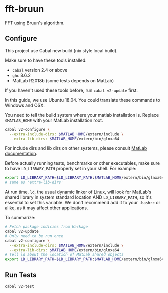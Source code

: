 # fft-bruun

FFT using Bruun's algorithm.

## Configure

This project use Cabal new build (nix style local build).

Make sure to have these tools installed:
- `cabal` version 2.4 or above
- `ghc` 8.6.2
- MatLab R2018b (some tests depends on MatLab)

If you haven't used these tools before, run `cabal v2-update` first.

In this guide, we use Ubuntu 18.04. You could translate these commands to
Windows and OSX.

You need to tell the build system where your matlab installation is. Replace
`$MATLAB_HOME` with your MatLab installation root.
```bash
cabal v2-configure \
  --extra-include-dirs: $MATLAB_HOME/extern/include \
  --extra-lib-dirs: $MATLAB_HOME/extern/bin/glnxa64
```
For include dirs and lib dirs on other systems, please consult [MatLab
documentation][1].

Before actually running tests, benchmarks or other executables, make sure to
have `LD_LIBRARY_PATH` properly set in your shell. For example:
```bash
export LD_LIBRARY_PATH=$LD_LIBRARY_PATH:$MATLAB_HOME/extern/bin/glnxa64
# same as 'extra-lib-dirs'
```
At run time, `ld`, the usual dynamic linker of Linux, will look for MatLab's
shared library in system standard location AND `LD_LIBRARY_PATH`, so it's
essential to set this variable. We don't recommend add it to your `.bashrc` or
alike, as it may affect other applications.

To summarize:
```bash
# Fetch package indicies from Hackage
cabal v2-update
# Only need to be run once
cabal v2-configure \
  --extra-include-dirs: $MATLAB_HOME/extern/include \
  --extra-lib-dirs: $MATLAB_HOME/extern/bin/glnxa64
# Tell ld about the location of MatLab shared objects
export LD_LIBRARY_PATH=$LD_LIBRARY_PATH:$MATLAB_HOME/extern/bin/glnxa64
```

## Run Tests

```haskell
cabal v2-test
```

[1]: https://www.mathworks.com/help/matlab/matlab_external/build-c-engine-programs.html
